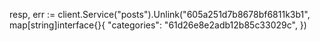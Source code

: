 resp, err := client.Service("posts").Unlink("605a251d7b8678bf6811k3b1", map[string]interface{}{
    "categories": "61d26e8e2adb12b85c33029c",
})
